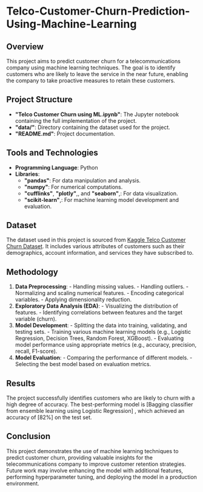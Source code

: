 # Telco-Customer-Churn-Prediction-Using-Machine-Learning
  ## Overview
  This project aims to predict customer churn for a telecommunications company using machine learning techniques. The goal is to identify customers who are likely to leave the service in the near future, enabling the company to take proactive measures to retain these customers.
  ## Project Structure
  - **"Telco Customer Churn using ML.ipynb"**: The Jupyter notebook containing the full implementation of the project.
  - **"data/"**: Directory containing the dataset used for the project.
  - **"README.md"**: Project documentation.
  ## Tools and Technologies
  - **Programming Language**: Python
  - **Libraries**:
    - **"pandas"**: For data manipulation and analysis.
    - **"numpy"**: For numerical computations.
    - **"cufflinks"**, **"plotly"**,, and **"seaborn"**,: For data visualization.
    - **"scikit-learn"**,: For machine learning model development and evaluation.
  ## Dataset
  The dataset used in this project is sourced from [Kaggle Telco Customer Churn Dataset](https://www.kaggle.com/blastchar/telco-customer-churn). It includes various attributes of customers such as their demographics, account information, and services they have subscribed to.
  ## Methodology
  1. **Data Preprocessing**:
    - Handling missing values.
    - Handling outliers.
    - Normalizing and scaling numerical features.
    - Encoding categorical variables.
    - Applying dimensionality reduction.
  2. **Exploratory Data Analysis (EDA)**:
    - Visualizing the distribution of features.
    - Identifying correlations between features and the target variable (churn).
  3. **Model Development**:
    - Splitting the data into training, validating, and testing sets.
    - Training various machine learning models (e.g., Logistic Regression, Decision Trees, Random Forest, XGBoost).
    - Evaluating model performance using appropriate metrics (e.g., accuracy, precision, recall, F1-score).
  4. **Model Evaluation**:
    - Comparing the performance of different models.
    - Selecting the best model based on evaluation metrics.
  ## Results
  The project successfully identifies customers who are likely to churn with a high degree of accuracy. The best-performing model is [Bagging classifier from ensemble learning using Logistic Regression] , which achieved an accuracy of [82%] on the test set.
  
  ## Conclusion
  This project demonstrates the use of machine learning techniques to predict customer churn, providing valuable insights for the telecommunications company to improve customer retention strategies. Future work may involve enhancing the model with additional features, performing hyperparameter tuning, and deploying the model in a production environment.
